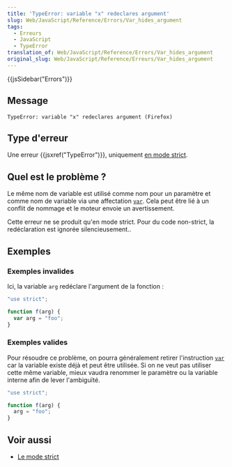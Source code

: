 ```yaml
---
title: 'TypeError: variable "x" redeclares argument'
slug: Web/JavaScript/Reference/Errors/Var_hides_argument
tags:
  - Erreurs
  - JavaScript
  - TypeError
translation_of: Web/JavaScript/Reference/Errors/Var_hides_argument
original_slug: Web/JavaScript/Reference/Erreurs/Var_hides_argument
---
```

{{jsSidebar("Errors")}}

## Message

```
TypeError: variable "x" redeclares argument (Firefox)
```

## Type d'erreur

Une erreur {{jsxref("TypeError")}}, uniquement [en mode strict](/fr/docs/Web/JavaScript/Reference/Strict_mode).

## Quel est le problème ?

Le même nom de variable est utilisé comme nom pour un paramètre et comme nom de variable via une affectation [`var`](/fr/docs/Web/JavaScript/Reference/Instructions/var). Cela peut être lié à un conflit de nommage et le moteur envoie un avertissement.

Cette erreur ne se produit qu'en mode strict. Pour du code non-strict, la redéclaration est ignorée silencieusement..

## Exemples

### Exemples invalides

Ici, la variable `arg` redéclare l'argument de la fonction :

```js example-bad
"use strict";

function f(arg) {
  var arg = "foo";
}
```

### Exemples valides

Pour résoudre ce problème, on pourra généralement retirer l'instruction [`var`](/fr/docs/Web/JavaScript/Reference/Instructions/var) car la variable existe déjà et peut être utilisée. Si on ne veut pas utiliser cette même variable, mieux vaudra renommer le paramètre ou la variable interne afin de lever l'ambiguïté.

```js example-good
"use strict";

function f(arg) {
  arg = "foo";
}
```

## Voir aussi

- [Le mode strict](/fr/docs/Web/JavaScript/Reference/Strict_mode)
